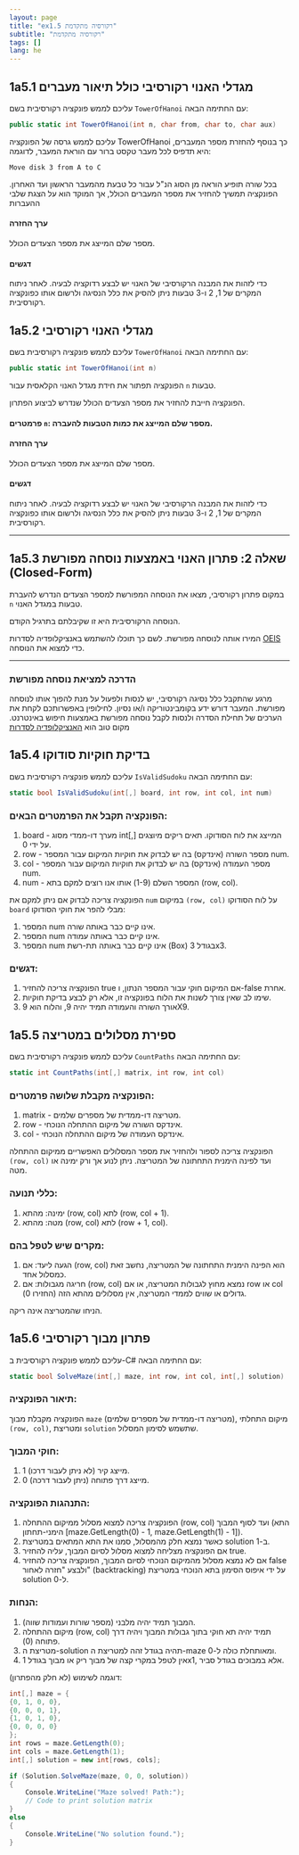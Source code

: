 ```yaml
---
layout: page
title: "ex1.5 רקורסיה מתקדמת"
subtitle: "רקורסיה מתקדמת"
tags: []
lang: he
---
```



## 1a5.1 מגדלי האנוי רקורסיבי כולל תיאור מעברים

עליכם לממש פונקציה רקורסיבית בשם `TowerOfHanoi` עם החתימה הבאה:

```csharp
public static int TowerOfHanoi(int n, char from, char to, char aux)
```
עליכם לממש גרסה של הפונקציה TowerOfHanoi כך בנוסף להחזרת מספר המעברים, היא תדפיס לכל מעבר טקסט ברור עם הוראת המעבר, לדוגמה:

```Move disk 3 from A to C```

בכל שורה תופיע הוראה מן הסוג הנ"ל עבור כל טבעת מהמעבר הראשון ועד האחרון. הפונקציה תמשיך להחזיר את מספר המעברים הכולל, אך המוקד הוא על הצגת שלבי ההעברות

#### ערך החזרה

מספר שלם המייצג את מספר הצעדים הכולל.

#### דגשים

כדי לזהות את המבנה הרקורסיבי של האנוי יש לבצע רדוקציה לבעיה. לאחר ניתוח המקרים של 1, 2 ו-3 טבעות ניתן להסיק את כלל הנסיגה ולרשום אותו כפונקציה רקורסיבית. 



## 1a5.2 מגדלי האנוי רקורסיבי


עליכם לממש פונקציה רקורסיבית בשם `TowerOfHanoi` עם החתימה הבאה:

```csharp
public static int TowerOfHanoi(int n)
```

הפונקציה תפתור את חידת מגדל האנוי הקלאסית עבור `n` טבעות. 

הפונקציה חייבת להחזיר את מספר הצעדים הכולל שנדרש לביצוע הפתרון.

#### פרמטרים `n`: מספר שלם המייצג את כמות הטבעות להעברה.


#### ערך החזרה

מספר שלם המייצג את מספר הצעדים הכולל.

#### דגשים

כדי לזהות את המבנה הרקורסיבי של האנוי יש לבצע רדוקציה לבעיה. לאחר ניתוח המקרים של 1, 2 ו-3 טבעות ניתן להסיק את כלל הנסיגה ולרשום אותו כפונקציה רקורסיבית. 

---

## 1a5.3 שאלה 2: פתרון האנוי באמצעות נוסחה מפורשת (Closed-Form)

במקום פתרון רקורסיבי, מצאו את הנוסחה המפורשת למספר הצעדים הנדרש להעברת `n` טבעות במגדל האנוי.

הנוסחה הרקורסיבית היא זו שקיבלתם בתרגיל הקודם.

המירו אותה לנוסחה מפורשת. לשם כך תוכלו להשתמש באנציקלופדיה לסדרות [OEIS](https://oeis.org/search?q=1%2C4%2C10%2C22%2C46&language=english&go=Search) כדי למצוא את הנוסחה.

---

### הדרכה למציאת נוסחה מפורשת

מרגע שהתקבל כלל נסיגה רקורסיבי, יש לנסות ולפעול על מנת להפוך אותו לנוסחה מפורשת. המעבר דורש ידע בקומבינטוריקה ו/או נסיון. לחילופין באפשרותכם לקחת את הערכים של תחילת הסדרה ולנסות לקבל נוסחה מפורשת באמצעות חיפוש באינטרנט. מקום טוב הוא [האנציקלופדיה לסדרות](https://oeis.org/search?q=1%2C4%2C10%2C22%2C46&language=english&go=Search)



## 1a5.4 בדיקת חוקיות סודוקו

עליכם לממש פונקציה רקורסיבית בשם `IsValidSudoku` עם החתימה הבאה:
```csharp
static bool IsValidSudoku(int[,] board, int row, int col, int num)
```
### הפונקציה תקבל את הפרמטרים הבאים:

1. board - מערך דו-ממדי מסוג int[,] המייצג את לוח הסודוקו. תאים ריקים מיוצגים על ידי 0.
2. row - מספר השורה (אינדקס) בה יש לבדוק את חוקיות המיקום עבור המספר num.
3. col - מספר העמודה (אינדקס) בה יש לבדוק את חוקיות המיקום עבור המספר num.
4. num - המספר השלם (1-9) אותו אנו רוצים למקם בתא (row, col).

הפונקציה צריכה לבדוק אם ניתן למקם את `num` במיקום `(row, col)` על לוח הסודוקו `board` מבלי להפר את חוקי הסודוקו:

1. המספר num אינו קיים כבר באותה שורה.
2. המספר num אינו קיים כבר באותה עמודה.
3. המספר num אינו קיים כבר באותה תת-רשת (Box) בגודל 3x3.

### דגשים:

1. הפונקציה צריכה להחזיר true אם המיקום חוקי עבור המספר הנתון, ו-false אחרת.
2. שימו לב שאין צורך לשנות את הלוח בפונקציה זו, אלא רק לבצע בדיקת חוקיות.
3. אורך השורה והעמודה תמיד יהיה 9, והלוח הוא 9X9.



## 1a5.5 ספירת מסלולים במטריצה

עליכם לממש פונקציה רקורסיבית בשם `CountPaths` עם החתימה הבאה:
```csharp
static int CountPaths(int[,] matrix, int row, int col)
```
### הפונקציה מקבלת שלושה פרמטרים:

1. matrix - מטריצה דו-ממדית של מספרים שלמים.
2. row - אינדקס השורה של מיקום ההתחלה הנוכחי.
3. col - אינדקס העמודה של מיקום ההתחלה הנוכחי.

הפונקציה צריכה לספור ולהחזיר את מספר המסלולים האפשריים ממיקום ההתחלה `(row, col)` ועד לפינה הימנית התחתונה של המטריצה. ניתן לנוע אך ורק ימינה או מטה.

### כללי תנועה:

1. ימינה: מהתא (row, col) לתא (row, col + 1).
2. מטה: מהתא (row, col) לתא (row + 1, col).

### מקרים שיש לטפל בהם:

1. הגעה ליעד: אם (row, col) הוא הפינה הימנית התחתונה של המטריצה, נחשב זאת כמסלול אחד.
2. חריגה מגבולות: אם (row, col) נמצא מחוץ לגבולות המטריצה, או אם row או col גדולים או שווים לממדי המטריצה, אין מסלולים מהתא הזה (החזירו 0).

הניחו שהמטריצה אינה ריקה.



## 1a5.6 פתרון מבוך רקורסיבי

עליכם לממש פונקציה רקורסיבית ב-C# עם החתימה הבאה:
```csharp
static bool SolveMaze(int[,] maze, int row, int col, int[,] solution)
```

### תיאור הפונקציה:
הפונקציה מקבלת מבוך `maze` (מטריצה דו-ממדית של מספרים שלמים), מיקום התחלתי `(row, col)`, ומטריצת `solution` שתשמש לסימון המסלול.

### חוקי המבוך:

1. 1 מייצג קיר (לא ניתן לעבור דרכו).
2. 0 מייצג דרך פתוחה (ניתן לעבור דרכה).

### התנהגות הפונקציה:

1. הפונקציה צריכה למצוא מסלול ממיקום ההתחלה (row, col) ועד לסוף המבוך (התא הימני-תחתון [maze.GetLength(0) - 1, maze.GetLength(1) - 1]).
2. כאשר נמצא חלק מהמסלול, סמנו את התא המתאים במטריצת solution ב-1.
3. אם הפונקציה מצליחה למצוא מסלול לסיום המבוך, עליה להחזיר true.
4. אם לא נמצא מסלול מהמיקום הנוכחי לסיום המבוך, הפונקציה צריכה להחזיר false ולבצע "חזרה לאחור" (backtracking) על ידי איפוס הסימון בתא הנוכחי במטריצת solution ל-0.

### הנחות:

1. המבוך תמיד יהיה מלבני (מספר שורות ועמודות שווה).
2. מיקום ההתחלה (row, col) תמיד יהיה תא חוקי בתוך גבולות המבוך ויהיה דרך פתוחה (0).
3. מטריצת ה-solution תהיה בגודל זהה למטריצת ה-maze ומאותחלת כולה ל-0.
4. אין לטפל במקרי קצה של מבוך ריק או מבוך בגודל 1x1, אלא במבוכים בגודל סביר.

דוגמה לשימוש (לא חלק מהפתרון):

```csharp
int[,] maze = {
{0, 1, 0, 0},
{0, 0, 0, 1},
{1, 0, 1, 0},
{0, 0, 0, 0}
};
int rows = maze.GetLength(0);
int cols = maze.GetLength(1);
int[,] solution = new int[rows, cols];

if (Solution.SolveMaze(maze, 0, 0, solution))
{
    Console.WriteLine("Maze solved! Path:");
    // Code to print solution matrix
}
else
{
    Console.WriteLine("No solution found.");
}
```


